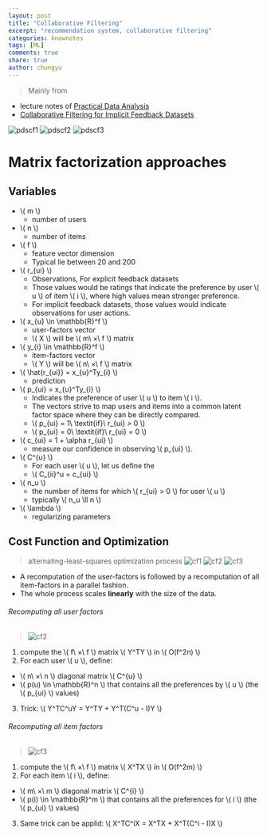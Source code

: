 ```yaml
---
layout: post
title: "Collaborative Filtering"
excerpt: "recommendation system, collaborative filtering"
categories: knownotes
tags: [ML]
comments: true
share: true
author: chungyu
---
```


> Mainly from
* lecture notes of [ Practical Data Analysis](http://www.datasciencecourse.org/)
* [Collaborative Filtering for Implicit Feedback Datasets](http://yifanhu.net/PUB/cf.pdf)


![pdscf1]({{site.url}}/images/ml/pdscf1.png)
![pdscf2]({{site.url}}/images/ml/pdscf2.png)
![pdscf3]({{site.url}}/images/ml/pdscf3.png)


# Matrix factorization approaches

## Variables
* \\( m \\)
  * number of users
* \\( n \\)
  * number of items
* \\( f \\)
  * feature vector dimension
  * Typical lie between 20 and 200
* \\( r_{ui} \\)
  * Observations, For explicit feedback datasets
  * Those values would be ratings that indicate the preference by user \\( u \\) of item \\( i \\), where high values mean stronger preference.
  * For implicit feedback datasets, those values would indicate observations for user actions.
* \\( x_{u} \in \mathbb{R}^f \\)
  * user-factors vector
  * \\( X \\) will be \\( m\ ×\  f \\) matrix
* \\( y_{i} \in \mathbb{R}^f \\)
  * item-factors vector
  * \\( Y \\) will be \\( n\ ×\  f \\) matrix
* \\( \hat{r_{ui}} = x_{u}^Ty_{i} \\)  
  * prediction
* \\( p_{ui} = x_{u}^Ty_{i} \\)
  * Indicates the preference of user \\( u \\) to item \\( i \\).
  * The vectors strive to map users and items into a common latent factor space where they can be directly compared.
  * \\( p_{ui} = 1\ \textit{if}\ r_{ui} > 0 \\)
  * \\( p_{ui} = 0\ \textit{if}\ r_{ui} = 0 \\)
* \\( c_{ui} = 1 + \alpha r_{ui} \\)
  * measure our confidence in observing \\( p_{ui} \\).
* \\( C^{u} \\)
  * For each user \\( u \\), let us define the
  * \\( C_{ii}^u = c_{ui} \\)
* \\( n_u \\)
  * the number of items for which \\( r_{ui} > 0 \\) for user \\( u \\)
  * typically \\( n_u \ll n \\)  
* \\( \lambda \\)
  * regularizing parameters

## Cost Function and Optimization
> alternating-least-squares optimization process
![cf1]({{site.url}}/images/ml/cf1.png)
![cf2]({{site.url}}/images/ml/cf2.png)
![cf3]({{site.url}}/images/ml/cf3.png)

* A recomputation of the user-factors is followed by a recomputation of all item-factors in a parallel fashion.
* The whole process scales **linearly** with the size of the data.

###### Recomputing all user factors
> ![cf2]({{site.url}}/images/ml/cf2.png)

1. compute the \\( f\ ×\  f \\)  matrix \\( Y^TY \\)  in \\( O(f^2n) \\)
2. For each user \\( u \\), define:
  * \\( n\ ×\  n \\) diagonal matrix \\( C^{u} \\)
  * \\( p(u) \in \mathbb{R}^n \\) that contains all the preferences by \\( u \\) (the \\( p_{ui} \\) values)
3. Trick: \\( Y^TC^uY = Y^TY + Y^T\(C^u - I\)Y \\)

###### Recomputing all item factors
>![cf3]({{site.url}}/images/ml/cf3.png)

1. compute the \\( f\ ×\  f \\)  matrix \\( X^TX \\)  in \\( O(f^2m) \\)
2. For each item \\( i \\), define:
  * \\( m\ ×\  m \\) diagonal matrix \\( C^{i} \\)
  * \\( p(i) \in \mathbb{R}^m \\) that contains all the preferences for \\( i \\) (the \\( p_{ui} \\) values)
3. Same trick can be applid: \\( X^TC^iX = X^TX + X^T\(C^i - I\)X \\)
